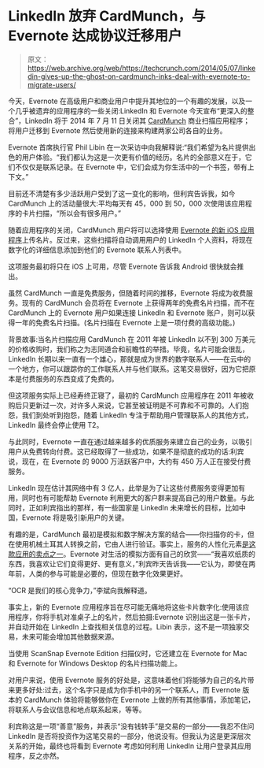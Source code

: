 # LinkedIn 放弃 CardMunch，与 Evernote 达成协议迁移用户 

> 原文：<https://web.archive.org/web/https://techcrunch.com/2014/05/07/linkedin-gives-up-the-ghost-on-cardmunch-inks-deal-with-evernote-to-migrate-users/>

今天，Evernote 在高级用户和商业用户中提升其地位的一个有趣的发展，以及一个几乎被遗弃的应用程序的一些关闭:LinkedIn 和 Evernote 今天宣布“更深入的整合”，LinkedIn 将于 2014 年 7 月 11 日关闭其 [CardMunch](https://web.archive.org/web/20221207044438/http://cardmunch.com/) 商业扫描应用程序；将用户迁移到 Evernote 然后使用新的连接来构建两家公司各自的业务。

Evernote 首席执行官 Phil Libin 在一次采访中向我解释说:“我们希望为名片提供出色的用户体验。“我们都认为这是一次更有价值的经历。名片的全部意义在于，它们不仅仅是联系记录。在 Evernote 中，它们会成为你生活中的一个书签，带有上下文。”

目前还不清楚有多少活跃用户受到了这一变化的影响，但利宾告诉我，如今 CardMunch 上的活动量很大:平均每天有 45，000 到 50，000 次使用该应用程序的卡片扫描，“所以会有很多用户。”

随着应用程序的关闭，CardMunch 用户将可以选择使用 [Evernote 的新 iOS 应用程序](https://web.archive.org/web/20221207044438/https://beta.techcrunch.com/2014/01/30/evernote-rolls-out-new-more-customizable-iphone-ipad-apps-with-better-sync-speed-hopefully-fewer-bugs/)上传名片。反过来，这些扫描将自动调用用户的 LinkedIn 个人资料，将现在数字化的详细信息添加到他们的 Evernote 联系人列表中。

这项服务最初将只在 iOS 上可用，尽管 Evernote 告诉我 Android 很快就会推出。

虽然 CardMunch 一直是免费服务，但随着时间的推移，Evernote 将成为收费服务。现有的 CardMunch 会员将在 Evernote 上获得两年的免费名片扫描，而不在 CardMunch 上的 Evernote 用户如果连接 LinkedIn 和 Evernote 账户，则可以获得一年的免费名片扫描。(名片扫描在 Evernote 上是一项付费的高级功能。)

背景故事:当名片扫描应用 CardMunch 在 2011 年被 LinkedIn 以不到 300 万美元的价格收购时，我们称之为志同道合和前瞻性的举措。毕竟，名片可能会很乱，LinkedIn 长期以来一直有一个雄心，那就是成为世界的数字联系人——在云中的一个地方，你可以跟踪你的工作联系人并与他们联系。这笔交易很好，因为它把原本是付费服务的东西变成了免费的。

但这项服务实际上已经寿终正寝了，最初的 CardMunch 应用程序在 2011 年被收购后只更新过一次，对许多人来说，它甚至被证明是不可靠和不可靠的。人们抱怨，我们到处听到抱怨，随着 LinkedIn 专注于帮助用户管理联系人的其他方式，LinkedIn 最终会停止使用 T2。

与此同时，Evernote 一直在通过越来越多的优质服务来建立自己的业务，以吸引用户从免费转向付费。这已经取得了一些成功，如果不是彻底的成功的话:利宾说，现在，在 Evernote 的 9000 万活跃客户中，大约有 450 万人正在接受付费服务。

LinkedIn 现在估计其网络中有 3 亿人，此举是为了让这些付费服务变得更加有用，同时也有可能帮助 Evernote 利用更大的客户群来提高自己的用户数量。与此同时，正如利宾指出的那样，有一些国家是 LinkedIn 未来增长的目标，比如中国，Evernote 将是吸引新用户的关键。

有趣的是，CardMunch 最初是模拟和数字解决方案的结合——你扫描你的卡，但在使用机械土耳其人转换之前，它由人进行验证。事实上，服务的人性化元素[是这款应用的卖点之一](https://web.archive.org/web/20221207044438/https://beta.techcrunch.com/2010/08/04/cardmunch-for-iphone-converts-your-business-cards-into-contacts-%E2%80%94%C2%A0by-hand/)。Evernote 对生活的模拟方面有自己的欣赏——“我喜欢纸质的东西，我喜欢让它们变得更好、更有意义，”利宾昨天告诉我——它认为，即使在两年前，人类的参与可能是必要的，但现在数字化效果更好。

“OCR 是我们的核心竞争力，”李斌向我解释道。

事实上，新的 Evernote 应用程序旨在尽可能无痛地将这些卡片数字化:使用该应用程序，你将手机对准桌子上的名片，然后拍摄:Evernote 识别出这是一张卡片，并自动开始在 LinkedIn 上查找相关信息的过程。Libin 表示，这不是一项独家交易，未来可能会增加其他数据来源。

当使用 ScanSnap Evernote Edition 扫描仪时，它还建立在 Evernote for Mac 和 Evernote for Windows Desktop 的名片扫描功能上。

对用户来说，使用 Evernote 服务的好处是，这意味着他们将能够为自己的名片带来更多好处:过去，这个名字只是成为你手机中的另一个联系人，而 Evernote 版本的 CardMunch 体验将能够做你在 Evernote 上做的所有其他事情，添加笔记，将联系人与会议信息和地点联系起来，等等。

利宾称这是一项“善意”服务，并表示“没有钱转手”是交易的一部分——我忍不住问 LinkedIn 是否将投资作为这笔交易的一部分，他说没有。但我认为这是更深层次关系的开始，最终也将看到 Evernote 考虑如何利用 LinkedIn 让用户登录其应用程序，反之亦然。